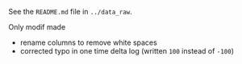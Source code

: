 See the `README.md` file in `../data_raw`.

Only modif made
- rename columns to remove white spaces
- corrected typo in one time delta log (written `100` instead of `-100`)
